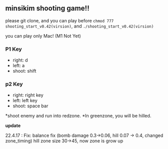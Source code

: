## minsikim shooting game!!

please git clone, and you can play before `chmod 777 shooting_start_v0.42(virsion)`, and `./shooting_start_v0.42(virsion)`

you can play only Mac! (M1 Not Yet)

### P1 Key
- right: d
- left: a
- shoot: shift

### p2 Key
- right: right key
- left: left key
- shoot: space bar

*shoot enemy and run into redzone.
*In greenzone, you will be hilled.

**update**

22.4.17 : 
Fix: balance fix (bomb damage 0.3->0.06, hill 0.07 -> 0.4, changed zone_timing)
hill zone size 30->45, now zone is grow up
